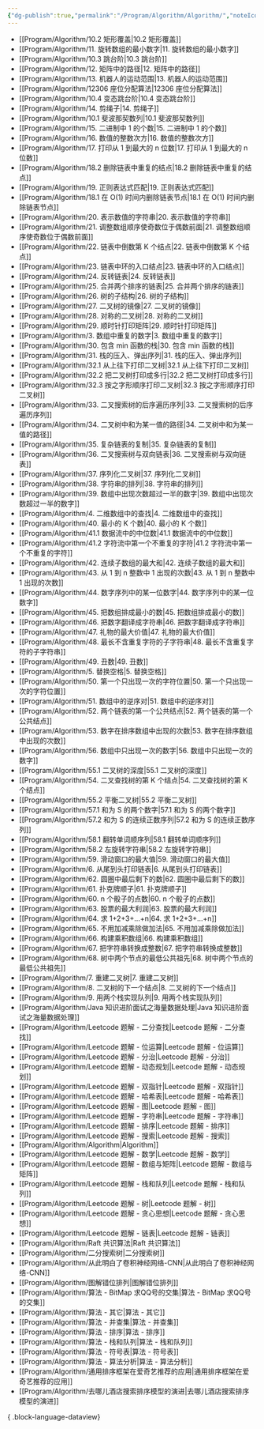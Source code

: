 ```yaml
---
{"dg-publish":true,"permalink":"/Program/Algorithm/Algorithm/","noteIcon":"","created":"2024-08-07T11:43:29.543+08:00"}
---
```


- [[Program/Algorithm/10.2 矩形覆盖\|10.2 矩形覆盖]]
- [[Program/Algorithm/11. 旋转数组的最小数字\|11. 旋转数组的最小数字]]
- [[Program/Algorithm/10.3 跳台阶\|10.3 跳台阶]]
- [[Program/Algorithm/12. 矩阵中的路径\|12. 矩阵中的路径]]
- [[Program/Algorithm/13. 机器人的运动范围\|13. 机器人的运动范围]]
- [[Program/Algorithm/12306 座位分配算法\|12306 座位分配算法]]
- [[Program/Algorithm/10.4 变态跳台阶\|10.4 变态跳台阶]]
- [[Program/Algorithm/14. 剪绳子\|14. 剪绳子]]
- [[Program/Algorithm/10.1 斐波那契数列\|10.1 斐波那契数列]]
- [[Program/Algorithm/15. 二进制中 1 的个数\|15. 二进制中 1 的个数]]
- [[Program/Algorithm/16. 数值的整数次方\|16. 数值的整数次方]]
- [[Program/Algorithm/17. 打印从 1 到最大的 n 位数\|17. 打印从 1 到最大的 n 位数]]
- [[Program/Algorithm/18.2 删除链表中重复的结点\|18.2 删除链表中重复的结点]]
- [[Program/Algorithm/19. 正则表达式匹配\|19. 正则表达式匹配]]
- [[Program/Algorithm/18.1 在 O(1) 时间内删除链表节点\|18.1 在 O(1) 时间内删除链表节点]]
- [[Program/Algorithm/20. 表示数值的字符串\|20. 表示数值的字符串]]
- [[Program/Algorithm/21. 调整数组顺序使奇数位于偶数前面\|21. 调整数组顺序使奇数位于偶数前面]]
- [[Program/Algorithm/22. 链表中倒数第 K 个结点\|22. 链表中倒数第 K 个结点]]
- [[Program/Algorithm/23. 链表中环的入口结点\|23. 链表中环的入口结点]]
- [[Program/Algorithm/24. 反转链表\|24. 反转链表]]
- [[Program/Algorithm/25. 合并两个排序的链表\|25. 合并两个排序的链表]]
- [[Program/Algorithm/26. 树的子结构\|26. 树的子结构]]
- [[Program/Algorithm/27. 二叉树的镜像\|27. 二叉树的镜像]]
- [[Program/Algorithm/28. 对称的二叉树\|28. 对称的二叉树]]
- [[Program/Algorithm/29. 顺时针打印矩阵\|29. 顺时针打印矩阵]]
- [[Program/Algorithm/3. 数组中重复的数字\|3. 数组中重复的数字]]
- [[Program/Algorithm/30. 包含 min 函数的栈\|30. 包含 min 函数的栈]]
- [[Program/Algorithm/31. 栈的压入、弹出序列\|31. 栈的压入、弹出序列]]
- [[Program/Algorithm/32.1 从上往下打印二叉树\|32.1 从上往下打印二叉树]]
- [[Program/Algorithm/32.2 把二叉树打印成多行\|32.2 把二叉树打印成多行]]
- [[Program/Algorithm/32.3 按之字形顺序打印二叉树\|32.3 按之字形顺序打印二叉树]]
- [[Program/Algorithm/33. 二叉搜索树的后序遍历序列\|33. 二叉搜索树的后序遍历序列]]
- [[Program/Algorithm/34. 二叉树中和为某一值的路径\|34. 二叉树中和为某一值的路径]]
- [[Program/Algorithm/35. 复杂链表的复制\|35. 复杂链表的复制]]
- [[Program/Algorithm/36. 二叉搜索树与双向链表\|36. 二叉搜索树与双向链表]]
- [[Program/Algorithm/37. 序列化二叉树\|37. 序列化二叉树]]
- [[Program/Algorithm/38. 字符串的排列\|38. 字符串的排列]]
- [[Program/Algorithm/39. 数组中出现次数超过一半的数字\|39. 数组中出现次数超过一半的数字]]
- [[Program/Algorithm/4. 二维数组中的查找\|4. 二维数组中的查找]]
- [[Program/Algorithm/40. 最小的 K 个数\|40. 最小的 K 个数]]
- [[Program/Algorithm/41.1 数据流中的中位数\|41.1 数据流中的中位数]]
- [[Program/Algorithm/41.2 字符流中第一个不重复的字符\|41.2 字符流中第一个不重复的字符]]
- [[Program/Algorithm/42. 连续子数组的最大和\|42. 连续子数组的最大和]]
- [[Program/Algorithm/43. 从 1 到 n 整数中 1 出现的次数\|43. 从 1 到 n 整数中 1 出现的次数]]
- [[Program/Algorithm/44. 数字序列中的某一位数字\|44. 数字序列中的某一位数字]]
- [[Program/Algorithm/45. 把数组排成最小的数\|45. 把数组排成最小的数]]
- [[Program/Algorithm/46. 把数字翻译成字符串\|46. 把数字翻译成字符串]]
- [[Program/Algorithm/47. 礼物的最大价值\|47. 礼物的最大价值]]
- [[Program/Algorithm/48. 最长不含重复字符的子字符串\|48. 最长不含重复字符的子字符串]]
- [[Program/Algorithm/49. 丑数\|49. 丑数]]
- [[Program/Algorithm/5. 替换空格\|5. 替换空格]]
- [[Program/Algorithm/50. 第一个只出现一次的字符位置\|50. 第一个只出现一次的字符位置]]
- [[Program/Algorithm/51. 数组中的逆序对\|51. 数组中的逆序对]]
- [[Program/Algorithm/52. 两个链表的第一个公共结点\|52. 两个链表的第一个公共结点]]
- [[Program/Algorithm/53. 数字在排序数组中出现的次数\|53. 数字在排序数组中出现的次数]]
- [[Program/Algorithm/56. 数组中只出现一次的数字\|56. 数组中只出现一次的数字]]
- [[Program/Algorithm/55.1 二叉树的深度\|55.1 二叉树的深度]]
- [[Program/Algorithm/54. 二叉查找树的第 K 个结点\|54. 二叉查找树的第 K 个结点]]
- [[Program/Algorithm/55.2 平衡二叉树\|55.2 平衡二叉树]]
- [[Program/Algorithm/57.1 和为 S 的两个数字\|57.1 和为 S 的两个数字]]
- [[Program/Algorithm/57.2 和为 S 的连续正数序列\|57.2 和为 S 的连续正数序列]]
- [[Program/Algorithm/58.1 翻转单词顺序列\|58.1 翻转单词顺序列]]
- [[Program/Algorithm/58.2 左旋转字符串\|58.2 左旋转字符串]]
- [[Program/Algorithm/59. 滑动窗口的最大值\|59. 滑动窗口的最大值]]
- [[Program/Algorithm/6. 从尾到头打印链表\|6. 从尾到头打印链表]]
- [[Program/Algorithm/62. 圆圈中最后剩下的数\|62. 圆圈中最后剩下的数]]
- [[Program/Algorithm/61. 扑克牌顺子\|61. 扑克牌顺子]]
- [[Program/Algorithm/60. n 个骰子的点数\|60. n 个骰子的点数]]
- [[Program/Algorithm/63. 股票的最大利润\|63. 股票的最大利润]]
- [[Program/Algorithm/64. 求 1+2+3+...+n\|64. 求 1+2+3+...+n]]
- [[Program/Algorithm/65. 不用加减乘除做加法\|65. 不用加减乘除做加法]]
- [[Program/Algorithm/66. 构建乘积数组\|66. 构建乘积数组]]
- [[Program/Algorithm/67. 把字符串转换成整数\|67. 把字符串转换成整数]]
- [[Program/Algorithm/68. 树中两个节点的最低公共祖先\|68. 树中两个节点的最低公共祖先]]
- [[Program/Algorithm/7. 重建二叉树\|7. 重建二叉树]]
- [[Program/Algorithm/8. 二叉树的下一个结点\|8. 二叉树的下一个结点]]
- [[Program/Algorithm/9. 用两个栈实现队列\|9. 用两个栈实现队列]]
- [[Program/Algorithm/Java 知识进阶面试之海量数据处理\|Java 知识进阶面试之海量数据处理]]
- [[Program/Algorithm/Leetcode 题解 - 二分查找\|Leetcode 题解 - 二分查找]]
- [[Program/Algorithm/Leetcode 题解 - 位运算\|Leetcode 题解 - 位运算]]
- [[Program/Algorithm/Leetcode 题解 - 分治\|Leetcode 题解 - 分治]]
- [[Program/Algorithm/Leetcode 题解 - 动态规划\|Leetcode 题解 - 动态规划]]
- [[Program/Algorithm/Leetcode 题解 - 双指针\|Leetcode 题解 - 双指针]]
- [[Program/Algorithm/Leetcode 题解 - 哈希表\|Leetcode 题解 - 哈希表]]
- [[Program/Algorithm/Leetcode 题解 - 图\|Leetcode 题解 - 图]]
- [[Program/Algorithm/Leetcode 题解 - 字符串\|Leetcode 题解 - 字符串]]
- [[Program/Algorithm/Leetcode 题解 - 排序\|Leetcode 题解 - 排序]]
- [[Program/Algorithm/Leetcode 题解 - 搜索\|Leetcode 题解 - 搜索]]
- [[Program/Algorithm/Algorithm\|Algorithm]]
- [[Program/Algorithm/Leetcode 题解 - 数学\|Leetcode 题解 - 数学]]
- [[Program/Algorithm/Leetcode 题解 - 数组与矩阵\|Leetcode 题解 - 数组与矩阵]]
- [[Program/Algorithm/Leetcode 题解 - 栈和队列\|Leetcode 题解 - 栈和队列]]
- [[Program/Algorithm/Leetcode 题解 - 树\|Leetcode 题解 - 树]]
- [[Program/Algorithm/Leetcode 题解 - 贪心思想\|Leetcode 题解 - 贪心思想]]
- [[Program/Algorithm/Leetcode 题解 - 链表\|Leetcode 题解 - 链表]]
- [[Program/Algorithm/Raft 共识算法\|Raft 共识算法]]
- [[Program/Algorithm/二分搜索树\|二分搜索树]]
- [[Program/Algorithm/从此明白了卷积神经网络-CNN\|从此明白了卷积神经网络-CNN]]
- [[Program/Algorithm/图解错位排列\|图解错位排列]]
- [[Program/Algorithm/算法 - BitMap 求QQ号的交集\|算法 - BitMap 求QQ号的交集]]
- [[Program/Algorithm/算法 - 其它\|算法 - 其它]]
- [[Program/Algorithm/算法 - 并查集\|算法 - 并查集]]
- [[Program/Algorithm/算法 - 排序\|算法 - 排序]]
- [[Program/Algorithm/算法 - 栈和队列\|算法 - 栈和队列]]
- [[Program/Algorithm/算法 - 符号表\|算法 - 符号表]]
- [[Program/Algorithm/算法 - 算法分析\|算法 - 算法分析]]
- [[Program/Algorithm/通用排序框架在爱奇艺推荐的应用\|通用排序框架在爱奇艺推荐的应用]]
- [[Program/Algorithm/去哪儿酒店搜索排序模型的演进\|去哪儿酒店搜索排序模型的演进]]

{ .block-language-dataview}